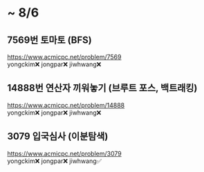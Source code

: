 # ~ 8/6

## 7569번 토마토 (BFS)    
https://www.acmicpc.net/problem/7569  
yongckim❌ jongpar❌ jiwhwang❌  

## 14888번 연산자 끼워놓기 (브루트 포스, 백트래킹)
https://www.acmicpc.net/problem/14888  
yongckim❌ jongpar❌ jiwhwang❌  
  
## 3079 입국심사 (이분탐색)
https://www.acmicpc.net/problem/3079  
yongckim❌ jongpar❌ jiwhwang✅    
  
